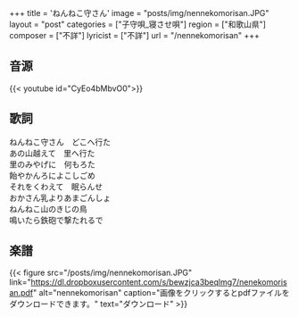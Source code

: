+++
title = 'ねんねこ守さん'
image = "posts/img/nennekomorisan.JPG"
layout = "post"
categories = ["子守唄_寝させ唄"]
region = ["和歌山県"]
composer = ["不詳"]
lyricist = ["不詳"]
url = "/nennekomorisan"
+++

## 音源
{{< youtube id="CyEo4bMbvO0">}}

## 歌詞
ねんねこ守さん　どこへ行た  
あの山越えて　里へ行た  
里のみやげに　何もろた  
飴やかんろによこしごめ  
それをくわえて　眠らんせ  
おかさん乳よりあまごんしょ  
ねんねこ山のきじの鳥  
鳴いたら鉄砲で撃たれるで  

## 楽譜
{{< figure src="/posts/img/nennekomorisan.JPG" link="https://dl.dropboxusercontent.com/s/bewzjca3beqlmg7/nenekomorisan.pdf" alt="nennekomorisan" caption="画像をクリックするとpdfファイルをダウンロードできます。" text="ダウンロード" >}}